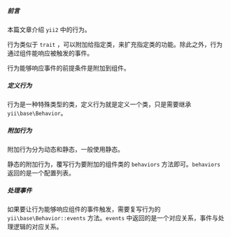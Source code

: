 <!--
 * @Author: your name
 * @Date: 2020-06-09 14:18:24
 * @LastEditTime: 2020-06-12 17:07:51
 * @LastEditors: Please set LastEditors
 * @Description: In User Settings Edit
 * @FilePath: \git_articles\articles\框架\yii2\activeRecord.md
--> 
##### 前言

本篇文章介绍 `yii2` 中的行为。

行为类似于 `trait` ，可以附加给指定类，来扩充指定类的功能。除此之外，行为通过组件能响应被触发的事件。

行为能够响应事件的前提条件是附加到组件。

##### 定义行为

行为是一种特殊类型的类，定义行为就是定义一个类，只是需要继承 `yii\base\Behavior`。

##### 附加行为

附加行为分为动态和静态，一般使用静态。

静态的附加行为，覆写行为要附加的组件类的 `behaviors` 方法即可。`behaviors` 返回的是一个配置列表。

##### 处理事件

如果要让行为能够响应组件的事件触发，需要复写行为的 `yii\base\Behavior::events` 方法。`events` 中返回的是一个对应关系，事件与处理逻辑的对应关系。
